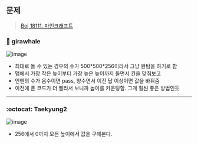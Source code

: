 ## 문제
> [Boj 18111. 마인크래프트](https://www.acmicpc.net/problem/18111)


### :whale: girawhale

![image](https://user-images.githubusercontent.com/48428699/91641497-c1a79700-ea5f-11ea-9046-36c71af4d071.png)

- 최대로 돌 수 있는 경우의 수가 500\*500\*256이라서 그냥 완탐을 하기로 함
- 맵에서 가장 작은 높이부터 가장 높은 높이까지 돌면서 칸을 맞춰보고
- 인벤의 수가 음수이면 pass, 양수면서 이전 답 이상이면 값을 바꿔줌
- 이전에 푼 코드가 더 빨라서 보니까 높이를 카운팅함. 그게 훨씬 좋은 방법인듯

---
### :octocat: Taekyung2

![image](https://user-images.githubusercontent.com/37056992/91849286-c7d38880-ec96-11ea-9506-87f1eff3c5ee.png)

- 256에서 0까지 모든 높이에서 값을 구해본다. 